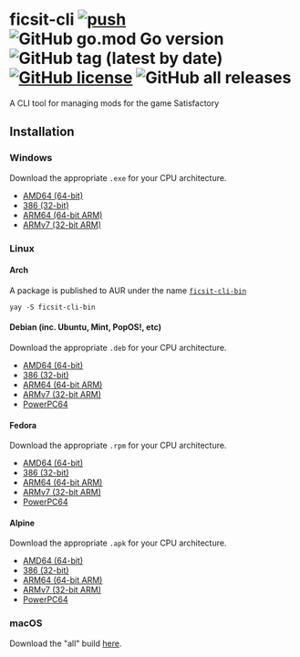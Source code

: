 # ficsit-cli [![push](https://github.com/Vilsol/ficsit-cli/actions/workflows/push.yaml/badge.svg)](https://github.com/Vilsol/ficsit-cli/actions/workflows/push.yaml) ![GitHub go.mod Go version](https://img.shields.io/github/go-mod/go-version/vilsol/ficsit-cli) ![GitHub tag (latest by date)](https://img.shields.io/github/v/tag/vilsol/ficsit-cli) [![GitHub license](https://img.shields.io/github/license/Vilsol/ficsit-cli)](https://github.com/Vilsol/ficsit-cli/blob/master/LICENSE) ![GitHub all releases](https://img.shields.io/github/downloads/vilsol/ficsit-cli/total)

A CLI tool for managing mods for the game Satisfactory

## Installation

### Windows

Download the appropriate `.exe` for your CPU architecture.

* [AMD64 (64-bit)](https://github.com/Vilsol/ficsit-cli/releases/latest/download/ficsit_windows_amd64.exe)
* [386 (32-bit)](https://github.com/Vilsol/ficsit-cli/releases/latest/download/ficsit_windows_386.exe)
* [ARM64 (64-bit ARM)](https://github.com/Vilsol/ficsit-cli/releases/latest/download/ficsit_windows_arm64.exe)
* [ARMv7 (32-bit ARM)](https://github.com/Vilsol/ficsit-cli/releases/latest/download/ficsit_windows_armv7.exe)

### Linux

#### Arch

A package is published to AUR under the name [`ficsit-cli-bin`](https://aur.archlinux.org/packages/ficsit-cli-bin)

```shell
yay -S ficsit-cli-bin
```

#### Debian (inc. Ubuntu, Mint, PopOS!, etc)

Download the appropriate `.deb` for your CPU architecture.

* [AMD64 (64-bit)](https://github.com/Vilsol/ficsit-cli/releases/latest/download/ficsit_linux_amd64.deb)
* [386 (32-bit)](https://github.com/Vilsol/ficsit-cli/releases/latest/download/ficsit_linux_386.deb)
* [ARM64 (64-bit ARM)](https://github.com/Vilsol/ficsit-cli/releases/latest/download/ficsit_linux_arm64.deb)
* [ARMv7 (32-bit ARM)](https://github.com/Vilsol/ficsit-cli/releases/latest/download/ficsit_linux_armv7.deb)
* [PowerPC64](https://github.com/Vilsol/ficsit-cli/releases/latest/download/ficsit_linux_ppc64le.deb)


#### Fedora

Download the appropriate `.rpm` for your CPU architecture.

* [AMD64 (64-bit)](https://github.com/Vilsol/ficsit-cli/releases/latest/download/ficsit_linux_amd64.rpm)
* [386 (32-bit)](https://github.com/Vilsol/ficsit-cli/releases/latest/download/ficsit_linux_386.rpm)
* [ARM64 (64-bit ARM)](https://github.com/Vilsol/ficsit-cli/releases/latest/download/ficsit_linux_arm64.rpm)
* [ARMv7 (32-bit ARM)](https://github.com/Vilsol/ficsit-cli/releases/latest/download/ficsit_linux_armv7.rpm)
* [PowerPC64](https://github.com/Vilsol/ficsit-cli/releases/latest/download/ficsit_linux_ppc64le.rpm)

#### Alpine

Download the appropriate `.apk` for your CPU architecture.

* [AMD64 (64-bit)](https://github.com/Vilsol/ficsit-cli/releases/latest/download/ficsit_linux_amd64.apk)
* [386 (32-bit)](https://github.com/Vilsol/ficsit-cli/releases/latest/download/ficsit_linux_386.apk)
* [ARM64 (64-bit ARM)](https://github.com/Vilsol/ficsit-cli/releases/latest/download/ficsit_linux_arm64.apk)
* [ARMv7 (32-bit ARM)](https://github.com/Vilsol/ficsit-cli/releases/latest/download/ficsit_linux_armv7.apk)
* [PowerPC64](https://github.com/Vilsol/ficsit-cli/releases/latest/download/ficsit_linux_ppc64le.apk)

### macOS

Download the "all" build [here](https://github.com/Vilsol/ficsit-cli/releases/latest/download/ficsit_darwin_all).